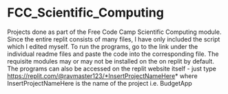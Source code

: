 # FCC_Scientific_Computing
Projects done as part of the Free Code Camp Scientific Computing module.
Since the entire replit consists of many files, I have only included the script which I edited myself. To run the programs, go to the link under the individual readme files and paste the code into the corresponding file. The requisite modules may or may not be installed on the on replit by default. 
The programs can also be accessed on the replit website itself - just type https://replit.com/@ravmaster123/*InsertProjectNameHere* where InsertProjectNameHere is the name of the project i.e. BudgetApp
